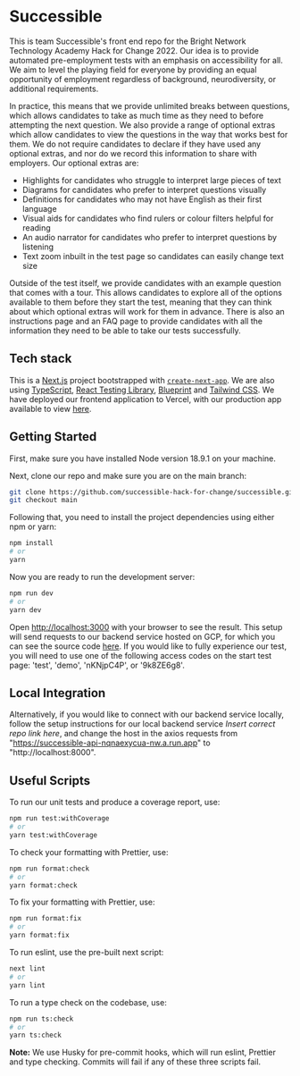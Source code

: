 # Successible

This is team Successible's front end repo for the Bright Network Technology Academy Hack for Change 2022.
Our idea is to provide automated pre-employment tests with an emphasis on accessibility for all. We aim to level the playing field for everyone by providing an equal opportunity of employment regardless of background, neurodiversity, or additional requirements.

In practice, this means that we provide unlimited breaks between questions, which allows candidates to take as much time as they need to before attempting the next question. We also provide a range of optional extras which allow candidates to view the questions in the way that works best for them. We do not require candidates to declare if they have used any optional extras, and nor do we record this information to share with employers. Our optional extras are:

- Highlights for candidates who struggle to interpret large pieces of text
- Diagrams for candidates who prefer to interpret questions visually
- Definitions for candidates who may not have English as their first language
- Visual aids for candidates who find rulers or colour filters helpful for reading
- An audio narrator for candidates who prefer to interpret questions by listening
- Text zoom inbuilt in the test page so candidates can easily change text size

Outside of the test itself, we provide candidates with an example question that comes with a tour. This allows candidates to explore all of the options available to them before they start the test, meaning that they can think about which optional extras will work for them in advance. There is also an instructions page and an FAQ page to provide candidates with all the information they need to be able to take our tests successfully.

## Tech stack

This is a [Next.js](https://nextjs.org/) project bootstrapped with [`create-next-app`](https://github.com/vercel/next.js/tree/canary/packages/create-next-app). We are also using [TypeScript](https://www.typescriptlang.org/docs/), [React Testing Library](https://testing-library.com/docs/react-testing-library/intro/), [Blueprint](https://blueprintjs.com/docs/) and [Tailwind CSS](https://tailwindcss.com/). We have deployed our frontend application to Vercel, with our production app available to view [here](https://successible.vercel.app/).

## Getting Started

First, make sure you have installed Node version 18.9.1 on your machine.

Next, clone our repo and make sure you are on the main branch:

```bash
git clone https://github.com/successible-hack-for-change/successible.git
git checkout main
```

Following that, you need to install the project dependencies using either npm or yarn:

```bash
npm install
# or
yarn
```

Now you are ready to run the development server:

```bash
npm run dev
# or
yarn dev
```

Open [http://localhost:3000](http://localhost:3000) with your browser to see the result. This setup will send requests to our backend service hosted on GCP, for which you can see the source code [here](https://github.com/successible-hack-for-change/gcp-successible-api). If you would like to fully experience our test, you will need to use one of the following access codes on the start test page: 'test', 'demo', 'nKNjpC4P', or '9k8ZE6g8'.

## Local Integration

Alternatively, if you would like to connect with our backend service locally, follow the setup instructions for our local backend service _Insert correct repo link here_, and change the host in the axios requests from "https://successible-api-nqnaexycua-nw.a.run.app" to "http://localhost:8000".

## Useful Scripts

To run our unit tests and produce a coverage report, use:

```bash
npm run test:withCoverage
# or
yarn test:withCoverage
```

To check your formatting with Prettier, use:

```bash
npm run format:check
# or
yarn format:check
```

To fix your formatting with Prettier, use:

```bash
npm run format:fix
# or
yarn format:fix
```

To run eslint, use the pre-built next script:

```bash
next lint
# or
yarn lint
```

To run a type check on the codebase, use:

```bash
npm run ts:check
# or
yarn ts:check
```

**Note:** We use Husky for pre-commit hooks, which will run eslint, Prettier and type checking. Commits will fail if any of these three scripts fail.
